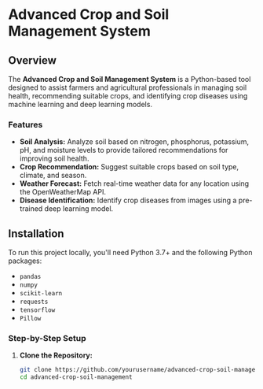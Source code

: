 # Advanced Crop and Soil Management System

## Overview

The **Advanced Crop and Soil Management System** is a Python-based tool designed to assist farmers and agricultural professionals in managing soil health, recommending suitable crops, and identifying crop diseases using machine learning and deep learning models.

### Features

- **Soil Analysis:** Analyze soil based on nitrogen, phosphorus, potassium, pH, and moisture levels to provide tailored recommendations for improving soil health.
- **Crop Recommendation:** Suggest suitable crops based on soil type, climate, and season.
- **Weather Forecast:** Fetch real-time weather data for any location using the OpenWeatherMap API.
- **Disease Identification:** Identify crop diseases from images using a pre-trained deep learning model.

## Installation

To run this project locally, you'll need Python 3.7+ and the following Python packages:

- `pandas`
- `numpy`
- `scikit-learn`
- `requests`
- `tensorflow`
- `Pillow`

### Step-by-Step Setup

1. **Clone the Repository:**

   ```bash
   git clone https://github.com/yourusername/advanced-crop-soil-management.git
   cd advanced-crop-soil-management

